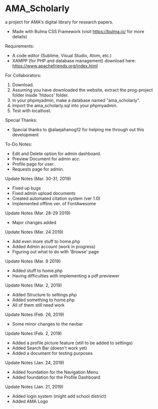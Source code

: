 # AMA_Scholarly
a project for AMA's digital library for research papers.

* Made with Bulma CSS Framework (visit https://bulma.io/ for more details)

Requirements:
* A code editor (Sublime, Visual Studio, Atom, etc.)
* XAMPP (for PHP and database management) download here: https://www.apachefriends.org/index.html

For Collaborators:
1. Download.
2. Assuming you have downloaded the website, 
extract the prog-project folder inside 'htdocs' folder.
3. In your phpmyadmin, make a database named "ama_scholarly".
4. Import the ama_scholarly.sql into your phpmyadmin.
5. Test with localhost.

Special Thanks:
* Special thanks to @alaejahanog12 for helping me
through out this development

To-Do Notes:
* Edit and Delete option for admin dashboard.
* Preview Document for admin acc.
* Profile page for user.
* Requests page for admin.

Update Notes (Mar. 30-31, 2019)
* Fixed up bugs
* Fixed admin upload documents
* Created automated citation system (ver 1.0)
* Implemented offline ver. of FontAwesome

Update Notes (Mar. 28-29 2019)
* Major changes added

Update Notes (Mar. 24 2019)
* Add even more stuff to home.php
* Added Admin account (work in progress)
* Figuring out what to do with 'Browse' page

Update Notes (Mar. 9 2019)
* Added stuff to home.php
* Having difficulties with implementing a pdf previewer

Update Notes (Mar. 2, 2019)
* Added Structure to settings.php
* Added something to home.php
* All of them still need work 

Update Notes (Feb. 26, 2019)
* Some minor changes to the navbar

Update Notes (Feb. 2, 2019)
* Added a profile picture feature (still to be added to settings)
* Added Search Bar (doesn't work yet)
* Added a document for testing purposes

Update Notes (Jan. 24, 2019)
* Added foundation for the Navigation Menu
* Added foundation for the Profile Dashboard

Update Notes (Jan. 21, 2019)
* Added login system (might add school district)
* Added AMA Logo
